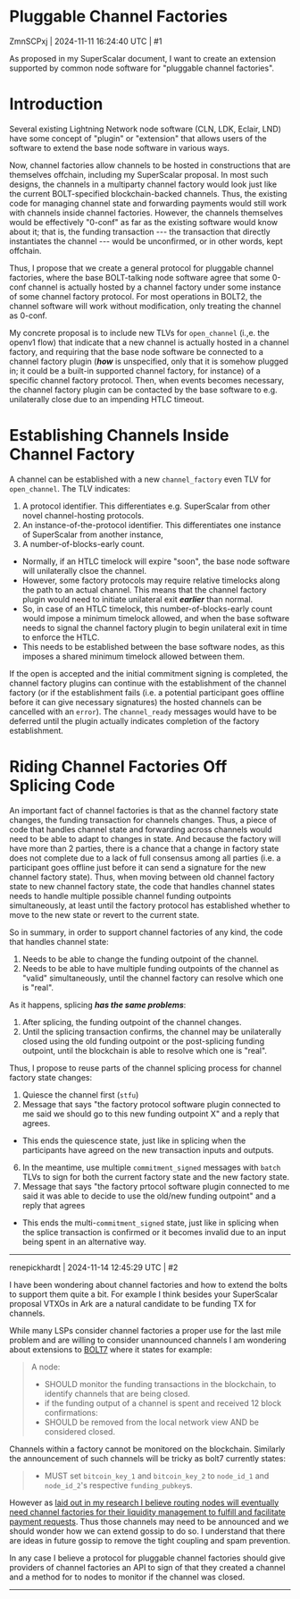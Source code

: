 # Pluggable Channel Factories

ZmnSCPxj | 2024-11-11 16:24:40 UTC | #1

As proposed in my SuperScalar document, I want to create an extension supported by common node software for "pluggable channel factories".

Introduction
=========

Several existing Lightning Network node software (CLN, LDK, Eclair, LND) have some concept of "plugin" or "extension" that allows users of the software to extend the base node software in various ways.

Now, channel factories allow channels to be hosted in constructions that are themselves offchain, including my SuperScalar proposal.  In most such designs, the channels in a multiparty channel factory would look just like the current BOLT-specified blockchain-backed channels.  Thus, the existing code for managing channel state and forwarding payments would still work with channels inside channel factories.  However, the channels themselves would be effectively "0-conf" as far as the existing software would know about it; that is, the funding transaction --- the transaction that directly instantiates the channel --- would be unconfirmed, or in other words, kept offchain.

Thus, I propose that we create a general protocol for pluggable channel factories, where the base BOLT-talking node software agree that some 0-conf channel is actually hosted by a channel factory under some instance of some channel factory protocol.  For most operations in BOLT2, the channel software will work without modification, only treating the channel as 0-conf.

My concrete proposal is to include new TLVs for `open_channel` (i.,e. the openv1 flow) that indicate that a new channel is actually hosted in a channel factory, and requiring that the base node software be connected to a channel factory plugin (***how*** is unspecified, only that it is somehow plugged in; it could be a built-in supported channel factory, for instance) of a specific channel factory protocol.  Then, when events becomes necessary, the channel factory plugin can be contacted by the base software to e.g. unilaterally close due to an impending HTLC timeout.

Establishing Channels Inside Channel Factory
=====

A channel can be established with a new `channel_factory` even TLV for `open_channel`. The TLV indicates:

1. A protocol identifier.  This differentiates e.g. SuperScalar from other novel channel-hosting protocols.
2. An instance-of-the-protocol identifier. This differentiates one instance of SuperScalar from another instance,
3. A number-of-blocks-early count.
  - Normally, if an HTLC timelock will expire "soon", the base node software will unilaterally clsoe the channel.
  - However, some factory protocols may require relative timelocks along the path to an actual channel.  This means that the channel factory plugin would need to initiate unilateral exit ***earlier*** than normal.
  - So, in case of an HTLC timelock, this number-of-blocks-early count would impose a minimum timelock allowed, and when the base software needs to signal the channel factory plugin to begin unilateral exit in time to enforce the HTLC.
  - This needs to be established between the base software nodes, as this imposes a shared minimum timelock allowed between them.

If the open is accepted and the initial commitment signing is completed, the channel factory plugins can continue with the establishment of the channel factory (or if the establishment fails (i.e. a potential participant goes offline before it can give necessary signatures) the hosted channels can be cancelled with an `error`).  The `channel_ready` messages would have to be deferred until the plugin actually indicates completion of the factory establishment.

Riding Channel Factories Off Splicing Code
=====

An important fact of channel factories is that as the channel factory state changes, the funding transaction for channels changes.  Thus, a piece of code that handles channel state and forwarding across channels would need to be able to adapt to changes in state.  And because the factory will have more than 2 parties, there is a chance that a change in factory state does not complete due to a lack of full consensus among all parties (i.e. a participant goes offline just before it can send a signature for the new channel factory state).  Thus, when moving between old channel  factory state to new channel factory state, the code that handles channel states needs to handle multiple possible channel funding outpoints simultaneously, at least until the factory protocol has established whether to move to the new state or revert to the current state.

So in summary, in order to support channel factories of any kind, the code that handles channel state:

1.  Needs to be able to change the funding outpoint of the channel.
5. Needs to be able to have multiple funding outpoints of the channel as "valid" simultaneously, until the channel factory can resolve which one is "real".

As it happens, splicing ***has the same problems***:

1. After splicing, the funding outpoint of the channel changes.
2. Until the splicing transaction confirms, the channel may be unilaterally closed using the old funding outpoint or the post-splicing funding outpoint, until the blockchain is able to resolve which one is "real".

Thus, I propose to reuse parts of the channel splicing process for channel factory state changes:

1.  Quiesce the channel first (`stfu`)
2. Message that says "the factory protocol software plugin connected to me said we should go to this new funding outpoint X" and a reply that agrees.
  - This ends the  quiescence state, just like in splicing when the participants have agreed on the new transaction inputs and outputs.
6. In the meantime, use multiple `commitment_signed` messages with `batch` TLVs to sign for both the current factory state and the new factory state.
7. Message that says "the factory prtocol software plugin connected to me said it was able to decide to use the old/new funding outpoint" and a reply that agrees
  - This ends the multi-`commitment_signed` state, just like in splicing when the splice transaction is confirmed or it becomes invalid due to an input being spent in an alternative way.

-------------------------

renepickhardt | 2024-11-14 12:45:29 UTC | #2

I have been wondering about channel factories and how to extend the bolts to support them quite a bit. For example I think besides your SuperScalar proposal VTXOs in Ark are a natural candidate to be funding TX for channels. 

While many LSPs consider channel factories a proper use for the last mile problem and are willing to consider unannounced channels I am wondering about extensions to [BOLT7](https://github.com/lightning/bolts/blob/aa5207aeaa32d841353dd2df3ce725a4046d528d/07-routing-gossip.md) where it states for example: 

> A node:
>
> * SHOULD monitor the funding transactions in the blockchain, to identify  channels that are being closed.
> * if the funding output of a channel is spent and received 12 block confirmations:
>  * SHOULD be removed from the local network view AND be considered closed.

Channels within a factory cannot be monitored on the blockchain. Similarly the announcement of such channels will be tricky as bolt7 currently states: 

> * MUST set `bitcoin_key_1` and `bitcoin_key_2` to `node_id_1` and `node_id_2`'s respective `funding_pubkey`s.

However as [laid out in my research I believe routing nodes will eventually need channel factories for their liquidity management to fulfill and facilitate payment requests](https://github.com/renepickhardt/Lightning-Network-Limitations). Thus those channels may need to be announced and we should wonder how we can extend gossip to do so. I understand that there are ideas in future gossip to remove the tight coupling and spam prevention. 

In any case I believe a protocol for pluggable channel factories should give providers of channel factories an API to sign of that they created a channel and a method for to nodes to monitor if the channel was closed.

-------------------------


